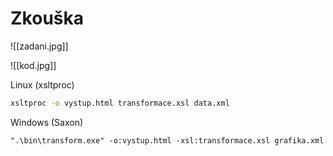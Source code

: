 
# Zkouška

![[zadani.jpg]]

![[kod.jpg]]

Linux (xsltproc)
``` Bash
xsltproc -o vystup.html transformace.xsl data.xml
```

Windows (Saxon)
``` Batch
".\bin\transform.exe" -o:vystup.html -xsl:transformace.xsl grafika.xml
```